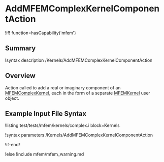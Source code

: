 # AddMFEMComplexKernelComponentAction

!if! function=hasCapability('mfem')

## Summary

!syntax description /Kernels/AddMFEMComplexKernelComponentAction

## Overview

Action called to add a real or imaginary component of an [MFEMComplexKernel](source/mfem/kernels/MFEMComplexKernel.md), each in the form of a separate [MFEMKernel](source/mfem/kernels/MFEMKernel.md) user object.

## Example Input File Syntax

!listing test/tests/mfem/kernels/complex.i block=Kernels

!syntax parameters /Kernels/AddMFEMComplexKernelComponentAction

!if-end!

!else
!include mfem/mfem_warning.md

